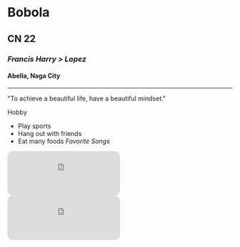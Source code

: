 # Bobola
## CN 22
### *Francis Harry > Lopez*
#### Abella, Naga City
---
"To achieve a beautiful life, have a beautiful mindset."

Hobby
- Play sports
- Hang out with friends
- Eat many foods
*Favorite Songs*
<iframe style="border-radius:12px" src="https://open.spotify.com/embed/track/6Nle9hKrkL1wQpwNfEkxjh?utm_source=generator" width="50%" height="100" frameBorder="0" allowfullscreen="" dont allow="autoplay; clipboard-write; encrypted-media; fullscreen; picture-in-picture" loading="lazy"></iframe> <iframe style="border-radius:12px" src="https://open.spotify.com/embed/track/6rY5FAWxCdAGllYEOZMbjW?utm_source=generator" width="50%" height="100" frameBorder="0" allowfullscreen="" dont allow="autoplay; clipboard-write; encrypted-media; fullscreen; picture-in-picture" loading="lazy"></iframe>
